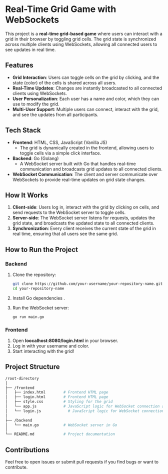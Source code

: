 # Real-Time Grid Game with WebSockets

This project is a **real-time grid-based game** where users can interact with a grid in their browser by toggling grid cells. The grid state is synchronized across multiple clients using WebSockets, allowing all connected users to see updates in real time.

## Features

- **Grid Interaction**: Users can toggle cells on the grid by clicking, and the state (color) of the cells is shared across all users.
- **Real-Time Updates**: Changes are instantly broadcasted to all connected clients using WebSockets.
- **User Personalization**: Each user has a name and color, which they can use to modify the grid.
- **Multi-User Support**: Multiple users can connect, interact with the grid, and see the updates from all participants.

## Tech Stack

- **Frontend**: HTML, CSS, JavaScript (Vanilla JS)
  - The grid is dynamically created in the frontend, allowing users to toggle cells via a simple click interface.
- **Backend**: Go (Golang)
  - A WebSocket server built with Go that handles real-time communication and broadcasts grid updates to all connected clients.
- **WebSocket Communication**: The client and server communicate over WebSockets to provide real-time updates on grid state changes.

## How It Works

1. **Client-side**: Users log in, interact with the grid by clicking on cells, and send requests to the WebSocket server to toggle cells.
2. **Server-side**: The WebSocket server listens for requests, updates the grid state, and broadcasts the updated state to all connected clients.
3. **Synchronization**: Every client receives the current state of the grid in real time, ensuring that all users see the same grid.

## How to Run the Project

### Backend

1. Clone the repository:
   ```bash
   git clone https://github.com/your-username/your-repository-name.git
   cd your-repository-name
   ```
2. Install Go dependencies .
3. Run the WebSocket server:

   ```bash
   go run main.go

   ```

### Frontend

1. Open **loocalhost:8080/login.html** in your browser.
2. Log in with your username and color.
3. Start interacting with the grid!

## Project Structure

```bash
/root-directory
│
├── /frontend
│   ├── index.html        # Frontend HTML page
│   ├── login.html        # Frontend HTML page
│   ├── style.css         # Styling for the grid
│   └── app.js            # JavaScript logic for WebSocket connection and grid interaction
│   └── login.js            # JavaScript logic for WebSocket connection and grid interaction
│
├── /backend
│   └── main.go           # WebSocket server in Go
│
└── README.md             # Project documentation

```

## Contributions

Feel free to open issues or submit pull requests if you find bugs or want to contribute.
